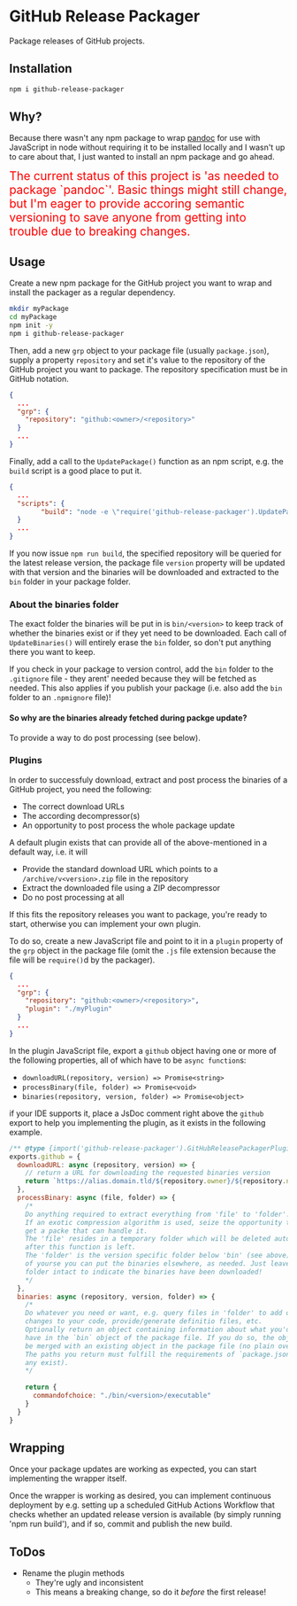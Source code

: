 GitHub Release Packager
=========================

Package releases of GitHub projects.

Installation
------------
```bash
npm i github-release-packager
```

Why?
----
Because there wasn't any npm package to wrap [pandoc](https://pandoc.org/) for
use with JavaScript in node without requiring it to be installed locally and I
wasn't up to care about that, I just wanted to install an npm package and go
ahead.

<span style="color:red; font-size:150%">
The current status of this project is 'as needed to package `pandoc`'. Basic
things might still change, but I'm eager to provide accoring semantic versioning
to save anyone from getting into trouble due to breaking changes.
</span>

Usage
-----
Create a new npm package for the GitHub project you want to wrap and install the
packager as a regular dependency.
```bash
mkdir myPackage
cd myPackage
npm init -y
npm i github-release-packager
```
Then, add a new `grp` object to your package file (usually `package.json`),
supply a property `repository` and set it's value to the repository of the
GitHub project you want to package. The repository specification must be in
GitHub notation.
```json
{
  ...
  "grp": {
    "repository": "github:<owner>/<repository>"
  }
  ...
}
```
Finally, add a call to the `UpdatePackage()` function as an npm script, e.g. the
`build` script is a good place to put it.
```json
{
  ...
  "scripts": {
        "build": "node -e \"require('github-release-packager').UpdatePackage()\"",
  }
  ...
}
```
If you now issue `npm run build`, the specified repository will be queried for
the latest release version, the package file `version` property will be updated
with that version and the binaries will be downloaded and extracted to the `bin`
folder in your package folder.

### About the binaries folder
The exact folder the binaries will be put in is `bin/<version>` to keep track of
whether the binaries exist or if they yet need to be downloaded. Each call of
`UpdateBinaries()` will entirely erase the `bin` folder, so don't put anything
there you want to keep.

If you check in your package to version control, add the `bin` folder to the
`.gitignore` file - they arent' needed because they will be fetched as needed.
This also applies if you publish your package (i.e. also add the `bin` folder to
an `.npmignore` file)!

#### So why are the binaries already fetched during packge update?
To provide a way to do post processing (see below).

### Plugins
In order to successfuly download, extract and post process the binaries of a
GitHub project, you need the following:
- The correct download URLs
- The according decompressor(s)
- An opportunity to post process the whole package update

A default plugin exists that can provide all of the above-mentioned in a default
way, i.e. it will
- Provide the standard download URL which points to a `/archive/v<version>.zip`
file in the repository
- Extract the downloaded file using a ZIP decompressor
- Do no post processing at all

If this fits the repository releases you want to package, you're ready to start,
otherwise you can implement your own plugin.

To do so, create a new JavaScript file and point to it in a `plugin` property
of the `grp` object in the package file (omit the `.js` file extension because
the file will be `require()`d by the packager).
```json
{
  ...
  "grp": {
    "repository": "github:<owner>/<repository>",
    "plugin": "./myPlugin"
  }
  ...
}
```
In the plugin JavaScript file, export a `github` object having one or more of
the following properties, all of which have to be `async function`s:
- `downloadURL(repository, version) => Promise<string>`
- `processBinary(file, folder) => Promise<void>`
- `binaries(repository, version, folder) => Promise<object>`

if your IDE supports it, place a JsDoc comment right above the `github` export
to help you implementing the plugin, as it exists in the following example.
```javascript
/** @type {import('github-release-packager').GitHubReleasePackagerPlugin} */
exports.github = {
  downloadURL: async (repository, version) => {
    // return a URL for downloading the requested binaries version
    return `https://alias.domain.tld/${repository.owner}/${repository.name}/somespecialsubpath/customname-verionspec${version}.exoticextension`;
  },
  processBinary: async (file, folder) => {
    /*
    Do anything required to extract everything from 'file' to 'folder'.
    If an exotic compression algorithm is used, seize the opportunity to
    get a packe that can handle it.
    The 'file' resides in a temporary folder which will be deleted automatically
    after this function is left.
    The 'folder' is the version specific folder below 'bin' (see above), but
    of yourse you can put the binaries elsewhere, as needed. Just leave the
    folder intact to indicate the binaries have been downloaded!
    */
  },
  binaries: async (repository, version, folder) => {
    /*
    Do whatever you need or want, e.g. query files in 'folder' to add or apply
    changes to your code, provide/generate definitio files, etc.
    Optionally return an object containing information about what you'd like to
    have in the `bin` object of the package file. If you do so, the object will
    be merged with an existing object in the package file (no plain overwrite).
    The paths you return must fulfill the requirements of `package.json` (if
    any exist).
    */
    
    return {
      commandofchoice: "./bin/<version>/executable"
    }
  }
}
```

Wrapping
--------
Once your package updates are working as expected, you can start implementing
the wrapper itself.

Once the wrapper is working as desired, you can implement continuous deployment
by e.g. setting up a scheduled GitHub Actions Workflow that checks whether an
updated release version is available (by simply running 'npm run build'), and if
so, commit and publish the new build.

ToDos
-----
- Rename the plugin methods
  - They're ugly and inconsistent
  - This means a breaking change, so do it _before_ the first release!
